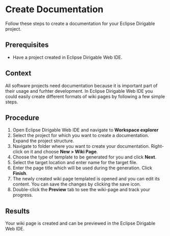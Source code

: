 # Create Documentation

Follow these steps to create a documentation for your Eclipse Dirigable project.

## Prerequisites

* Have a project created in Eclipse Dirigable Web IDE.

## Context

All software projects need documentation because it is important part of their usage and furhter development. In Eclipse Dirigable Web IDE you could easily create different formats of wiki pages by following a few simple steps.

## Procedure

1. Open Eclipse Dirigable Web IDE and navigate to **Workspace explorer**
2. Select the project for which you want to create a documentation. Expand the project structure.
3. Navigate to folder where you want to create your documentation. Right-click on it and choose **New > Wiki Page**.
4. Choose the type of template to be generated for you and click **Next**.
5. Select the target location and enter name for the target file.
6. Enter the page title which will be used during the generation. Click **Finish**.
7. The newly created wiki page templated is opened and you can edit its content. You can save the changes by clicking the save icon.
8. Double-click the **Preview** tab to see the wiki-page and track your progress.

## Results

Your wiki page is created and can be previewed in the Eclipse Dirigable Web IDE.






